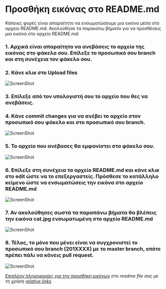 # Προσθήκη εικόνας στο README.md

Κάποιες φορές είναι απαραίτητο να ενσωματώσουμε μια εικόνα μέσα στο αρχείο README.md. 
Ακολούθησε τα παρακάτω βήματα για να προσθέσεις μια εικόνα στο αρχείο README.md:

### 1. Αρχικά είναι απαραίτητο να ανεβάσεις το αρχείο της εικόνας στο φάκελο σου. Επίλεξε το προσωπικό σου branch και στη συνέχεια τον φάκελο σου.

### 2. Κάνε κλικ στο Upload files

![ScreenShot](https://github.com/courses-ionio/help/blob/master/images/17.png?raw=true)

### 3. Επίλεξε από τον υπολογιστή σου το αρχείο που θες να ανεβάσεις.
### 4. Κάνε commit changes για να ανέβει το αρχείο στον προσωπικό σου φάκελο και στο προσωπικό σου branch.

![ScreenShot](https://github.com/courses-ionio/help/blob/master/images/18.png?raw=true)

### 5. Το αρχείο που ανέβασες θα εμφανίστει στο φάκελο σου.

![ScreenShot](https://github.com/courses-ionio/help/blob/master/images/19.png?raw=true)

### 6. Επίλεξε στη συνέχεια το αρχείο README.md και κάνε κλικ στο edit ώστε να το επεξεργαστείς. Πρόσθεσε το κατάλληλο κείμενο ώστε να ενσωματώσεις την εικόνα στο αρχείο README.md

![ScreenShot](https://github.com/courses-ionio/help/blob/master/images/20.png?raw=true)

### 7. Αν ακολούθησες σωστά τα παραπάνω βήματα θα βλέπεις την εικόνα cat.jpg ενσωματωμένη στο αρχείο README.md

![ScreenShot](https://github.com/courses-ionio/help/blob/master/images/21.png?raw=true)

### 8. Τέλος, τo μόνο που μένει είναι να συγχρονιστεί το προσωπικό σου branch (201XXXX) με το master branch, οπότε πρέπει πάλι να κάνεις pull request.

![ScreenShot](https://github.com/courses-ionio/help/blob/master/images/22.png?raw=true)

_[Επιπλέον πληροφορίες για την προσθήκη εικόνων](http://stackoverflow.com/a/11916467/1633251) στο readme file σας με τη χρήση [relative links](https://help.github.com/articles/relative-links-in-readmes/)_
